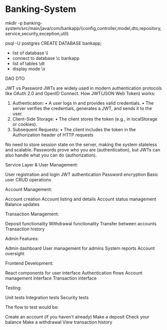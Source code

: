 # Banking-System


mkdir -p banking-system/src/main/java/com/bankapp/{config,controller,model,dto,repository,service,security,exception,util}



psql -U postgres
CREATE DATABASE bankapp;
- list of database
\l
- connect to database
\c bankapp
- list of tables
\dt
- display mode
\x




DAO
DTO

JWT vs Password
JWTs are widely used in modern authentication protocols like OAuth 2.0 and OpenID Connect.
How JWT(JSON Web Token) works:
1. Authentication:
• A user logs in and provides valid credentials.
• The server verifies the credentials, generates a JWT, and sends it to the user.
2. Client-Side Storage:
• The client stores the token (e.g., in localStorage or cookies).
3. Subsequent Requests:
• The client includes the token in the Authorization header of HTTP requests

No need to store session state on the server, making the system stateless and scalable.
Passwords prove who you are (authentication), but JWTs can also handle what you can do (authorization).



Service Layer & User Management:

User registration and login
JWT authentication
Password encryption
Basic user CRUD operations


Account Management:

Account creation
Account listing and details
Account status management
Balance updates


Transaction Management:

Deposit functionality
Withdrawal functionality
Transfer between accounts
Transaction history


Admin Features:

Admin dashboard
User management for admins
System reports
Account oversight


Frontend Development:

React components for user interface
Authentication flows
Account management interface
Transaction interface


Testing:

Unit tests
Integration tests
Security tests




The flow to test would be:

Create an account (if you haven't already)
Make a deposit
Check your balance
Make a withdrawal
View transaction history